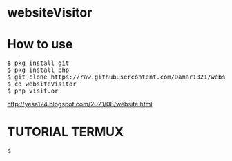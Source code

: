 # websiteVisitor
# How to use
<pre>
$ pkg install git
$ pkg install php
$ git clone https://raw.githubusercontent.com/Damar1321/websiteVisitor/main/visit.or
$ cd websiteVisitor
$ php visit.or
</pre>

http://yesa124.blogspot.com/2021/08/website.html

# TUTORIAL TERMUX
<pre>
$ 
